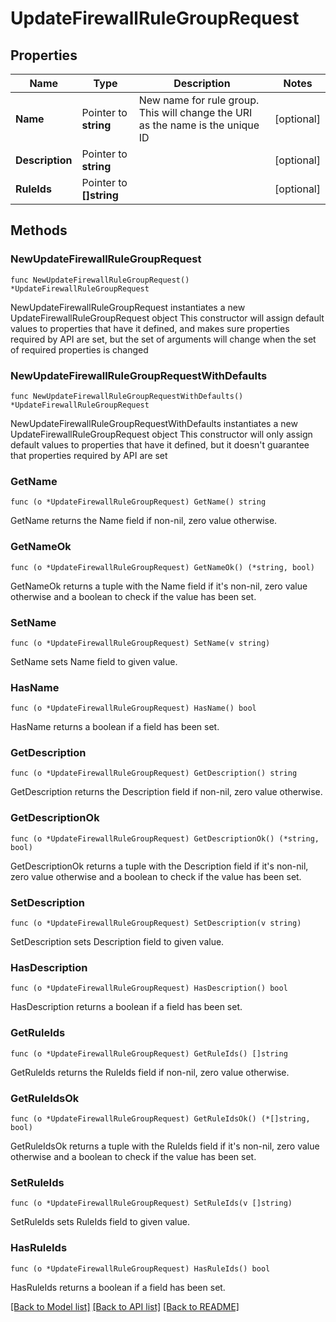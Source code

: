 # UpdateFirewallRuleGroupRequest

## Properties

Name | Type | Description | Notes
------------ | ------------- | ------------- | -------------
**Name** | Pointer to **string** | New name for rule group. This will change the URI as the name is the unique ID | [optional] 
**Description** | Pointer to **string** |  | [optional] 
**RuleIds** | Pointer to **[]string** |  | [optional] 

## Methods

### NewUpdateFirewallRuleGroupRequest

`func NewUpdateFirewallRuleGroupRequest() *UpdateFirewallRuleGroupRequest`

NewUpdateFirewallRuleGroupRequest instantiates a new UpdateFirewallRuleGroupRequest object
This constructor will assign default values to properties that have it defined,
and makes sure properties required by API are set, but the set of arguments
will change when the set of required properties is changed

### NewUpdateFirewallRuleGroupRequestWithDefaults

`func NewUpdateFirewallRuleGroupRequestWithDefaults() *UpdateFirewallRuleGroupRequest`

NewUpdateFirewallRuleGroupRequestWithDefaults instantiates a new UpdateFirewallRuleGroupRequest object
This constructor will only assign default values to properties that have it defined,
but it doesn't guarantee that properties required by API are set

### GetName

`func (o *UpdateFirewallRuleGroupRequest) GetName() string`

GetName returns the Name field if non-nil, zero value otherwise.

### GetNameOk

`func (o *UpdateFirewallRuleGroupRequest) GetNameOk() (*string, bool)`

GetNameOk returns a tuple with the Name field if it's non-nil, zero value otherwise
and a boolean to check if the value has been set.

### SetName

`func (o *UpdateFirewallRuleGroupRequest) SetName(v string)`

SetName sets Name field to given value.

### HasName

`func (o *UpdateFirewallRuleGroupRequest) HasName() bool`

HasName returns a boolean if a field has been set.

### GetDescription

`func (o *UpdateFirewallRuleGroupRequest) GetDescription() string`

GetDescription returns the Description field if non-nil, zero value otherwise.

### GetDescriptionOk

`func (o *UpdateFirewallRuleGroupRequest) GetDescriptionOk() (*string, bool)`

GetDescriptionOk returns a tuple with the Description field if it's non-nil, zero value otherwise
and a boolean to check if the value has been set.

### SetDescription

`func (o *UpdateFirewallRuleGroupRequest) SetDescription(v string)`

SetDescription sets Description field to given value.

### HasDescription

`func (o *UpdateFirewallRuleGroupRequest) HasDescription() bool`

HasDescription returns a boolean if a field has been set.

### GetRuleIds

`func (o *UpdateFirewallRuleGroupRequest) GetRuleIds() []string`

GetRuleIds returns the RuleIds field if non-nil, zero value otherwise.

### GetRuleIdsOk

`func (o *UpdateFirewallRuleGroupRequest) GetRuleIdsOk() (*[]string, bool)`

GetRuleIdsOk returns a tuple with the RuleIds field if it's non-nil, zero value otherwise
and a boolean to check if the value has been set.

### SetRuleIds

`func (o *UpdateFirewallRuleGroupRequest) SetRuleIds(v []string)`

SetRuleIds sets RuleIds field to given value.

### HasRuleIds

`func (o *UpdateFirewallRuleGroupRequest) HasRuleIds() bool`

HasRuleIds returns a boolean if a field has been set.


[[Back to Model list]](../README.md#documentation-for-models) [[Back to API list]](../README.md#documentation-for-api-endpoints) [[Back to README]](../README.md)


